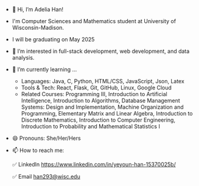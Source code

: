 - 👋 Hi, I’m Adelia Han!
- I'm Computer Sciences and Mathematics student at University of Wisconsin-Madison.
- I will be graduating on May 2025
- 👀 I’m interested in full-stack development, web development, and data analysis.
- 🌱 I’m currently learning ...
	- Languages: Java, C, Python, HTML/CSS, JavaScript, Json, Latex
	- Tools & Tech: React, Flask, Git, GitHub, Linux, Google Cloud
	- Related Courses: Programming III, Introduction to Artificial Intelligence, Introduction to Algorithms, Database Management Systems: Design and Implementation, Machine Organization and Programming, Elementary Matrix and Linear Algebra, Introduction to Discrete Mathematics, Introduction to Computer Engineering, Introduction to Probability and Mathematical Statistics I
- 😄 Pronouns: She/Her/Hers
- 📫 How to reach me:
  
  ✅ LinkedIn  https://www.linkedin.com/in/yeyoun-han-15370025b/
  
  ✅ Email han293@wisc.edu

<!---
HanYeyoung/HanYeyoung is a ✨ special ✨ repository because its `README.md` (this file) appears on your GitHub profile.
You can click the Preview link to take a look at your changes.
--->
